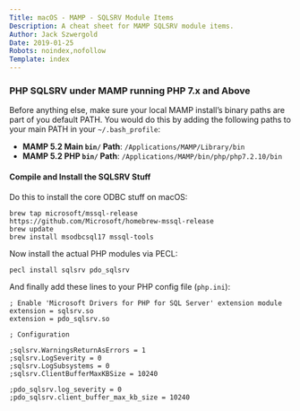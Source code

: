 ```yaml
---
Title: macOS - MAMP - SQLSRV Module Items
Description: A cheat sheet for MAMP SQLSRV module items.
Author: Jack Szwergold
Date: 2019-01-25
Robots: noindex,nofollow
Template: index
---
```


### PHP SQLSRV under MAMP running PHP 7.x and Above

Before anything else, make sure your local MAMP install’s binary paths are part of you default PATH. You would do this by adding the following paths to your main PATH in your `~/.bash_profile`:

* **MAMP 5.2 Main `bin/` Path**: `/Applications/MAMP/Library/bin`
* **MAMP 5.2 PHP `bin/` Path**: `/Applications/MAMP/bin/php/php7.2.10/bin`

#### Compile and Install the SQLSRV Stuff

Do this to install the core ODBC stuff on macOS:

    brew tap microsoft/mssql-release https://github.com/Microsoft/homebrew-mssql-release
    brew update
    brew install msodbcsql17 mssql-tools

Now install the actual PHP modules via PECL:

    pecl install sqlsrv pdo_sqlsrv

And finally add these lines to your PHP config file (`php.ini`):

    ; Enable 'Microsoft Drivers for PHP for SQL Server' extension module
    extension = sqlsrv.so
    extension = pdo_sqlsrv.so
    
    ; Configuration
    
    ;sqlsrv.WarningsReturnAsErrors = 1
    ;sqlsrv.LogSeverity = 0
    ;sqlsrv.LogSubsystems = 0
    ;sqlsrv.ClientBufferMaxKBSize = 10240
    
    ;pdo_sqlsrv.log_severity = 0
    ;pdo_sqlsrv.client_buffer_max_kb_size = 10240

